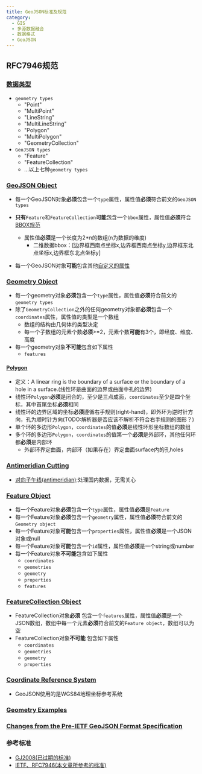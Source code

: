 ```yaml
---
title: GeoJSON标准及规范
category:
  - GIS
  - 多源数据融合
  - 数据格式
  - GeoJSON
---
```

## RFC7946规范
### [数据类型](https://www.rfc-editor.org/rfc/rfc7946#section-1.4)
- `geometry types`
    - "Point"
    - "MultiPoint"
    - "LineString"
    - "MultiLineString"
    - "Polygon"
    - "MultiPolygon"
    - "GeometryCollection"
- `GeoJSON types`
    - "Feature"
    - "FeatureCollection"
    - ...以上七种`geometry types`
### [GeoJSON Object](https://www.rfc-editor.org/rfc/rfc7946#section-3)
- 每一个GeoJSON对象**必须**包含一个`type`属性，属性值**必须**符合前文的`GeoJSON types`
- **只有**`Feature`和`FeatureCollection`**可能**包含一个`bbox`属性，属性值**必须**符合[BBOX规范](https://www.rfc-editor.org/rfc/rfc7946#section-5)

    - 属性值**必须**是一个长度为2*n的数组(n为数据的维度)
        - 二维数据bbox：[边界框西南点坐标x,边界框西南点坐标y,边界框东北点坐标x,边界框东北点坐标y]
- 每一个GeoJSON对象**可能**包含其他[自定义的属性](https://www.rfc-editor.org/rfc/rfc7946#section-6)
### [Geometry Object](https://www.rfc-editor.org/rfc/rfc7946#section-3.1)
- 每一个geometry对象**必须**包含一个`type`属性，属性值**必须**符合前文的`geometry types`
- 除了`GeometryCollection`之外的任何geometry对象都**必须**包含一个`coordinates`属性，属性值的类型是一个数组
    - 数组的结构由几何体的类型决定
    - 每一个子数组的元素个数**必须**>=2，元素个数**可能**有3个，即经度、维度、高度
- 每一个geometry对象**不可能**包含如下属性
    - `features`
#### [Polygon](https://www.rfc-editor.org/rfc/rfc7946#section-3.1.6)
- 定义：A linear ring is the boundary of a surface or the boundary of a hole in a surface.(线性环是曲面的边界或曲面中孔的边界)
- 线性环`Polygon`**必须**是闭合的，至少是三点成面，`coordinates`至少是四个坐标，其中首尾坐标**必须**相同
- 线性环的边界区域的坐标**必须**遵循右手规则(right-hand)，即外环为逆时针方向，孔为顺时针方向(TODO:解析器是否应该不解析不符合右手规则的图形？)
- 单个环的多边形`Polygon`，`coordinates`的值**必须**是线性环形坐标数组的数组
- 多个环的多边形`Polygon`，`coordinates`的值第一个**必须**是外部环，其他任何环都**必须**是内部环
    - 外部环界定曲面，内部环（如果存在）界定曲面surface内的孔holes
### [Antimeridian Cutting](https://www.rfc-editor.org/rfc/rfc7946#section-3.1.9)
- [对向子午线(antimeridian)](https://baike.baidu.com/item/180%E5%BA%A6%E7%BB%8F%E7%BA%BF/8396631?fr=ge_ala):处理国内数据，无需关心
### [Feature Object](https://www.rfc-editor.org/rfc/rfc7946#section-3.2)
- 每一个Feature对象**必须**包含一个`type`属性，属性值**必须**是`Feature`
- 每一个Feature对象**必须**包含一个`geometry`属性，属性值**必须**符合前文的`Geometry object`
- 每一个Feature对象**可能**包含一个`properties`属性，属性值**必须**是一个JSON对象或null
- 每一个Feature对象**可能**包含一个`id`属性，属性值**必须**是一个string或number
- 每一个Feature对象**不可能**包含如下属性
    - `coordinates`
    - `geometries`
    - `geometry`
    - `properties`
    - `features`
### [FeatureCollection Object](https://www.rfc-editor.org/rfc/rfc7946#section-3.3)
- FeatureCollection对象**必须** 包含一个`features`属性，属性值**必须**是一个JSON数组，数组中每一个元素**必须**符合前文的`Feature object`，数组可以为空
- FeatureCollection对象**不可能** 包含如下属性
    - `coordinates`
    - `geometries`
    - `geometry`
    - `properties`
### [Coordinate Reference System](https://www.rfc-editor.org/rfc/rfc7946#section-4)
- GeoJSON使用的是WGS84地理坐标参考系统
### [Geometry Examples](https://www.rfc-editor.org/rfc/rfc7946#appendix-A)
### [Changes from the Pre-IETF GeoJSON Format Specification](https://www.rfc-editor.org/rfc/rfc7946#appendix-B)
### 参考标准
- [GJ2008(已过期的标准)](https://geojson.org/geojson-spec.html#link-objects)
- [IETF、RFC7946(本文章所参考的标准)](https://datatracker.ietf.org/doc/html/rfc7946)
